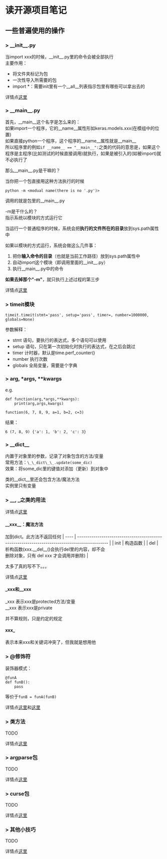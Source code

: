 
# 读开源项目笔记

## 一些普遍使用的操作

### > \_\_init\_\_.py

当import xxx的时候，\_\_init\_\_.py里的命令会被全部执行  
主要作用：

- 将文件夹标记为包
- 一次性导入所需要的包
- import *：需要init里有一个\_\_all\_\_列表指示包里有哪些可以拿出去的

详情点[这里](https://www.cnblogs.com/tp1226/p/8453854.html)

### > \_\_main\_\_.py

首先，\_\_main\_\_这个名字是怎么来的：  
如果import一个程序，它的\_\_name\_\_属性形如keras.models.xxx(在模组中的位置)  
如果直接python一个程序，这个程序的\_\_name\_\_属性就是\_\_main\_\_  
所以程序里的例如```if __name__ == "__main__":```之类的代码的意思是，如果这个程序是主程序(比如测试的时候直接调用)就执行，如果是被引入的(如被import)就不必执行了  

那么\_\_main\_\_.py是干嘛的？  

当你把一个包直接用这种方法执行的时候

    python -m <modual name(there is no '.py')>

调用的就是包里的\_\_main\_\_.py  

-m是干什么的？  
指示系统以模块的方式运行它  

当运行一个普通程序的时候，系统会把**执行的文件所在的目录**放到sys.path属性中  

如果以模块的方式运行，系统会做这么几件事：  

1. 把你**输入命令的目录**（也就是当前工作路径）放到sys.path属性中
2. 自动import这个模块（即调用里面的\_\_init\_\_.py）
3. 执行\_\_main\_\_.py中的命令

**如果去掉那个"-m"**，就只执行上述过程的第三步

详情点[这里](http://blog.konghy.cn/2017/04/24/python-entry-program/)

### > timeit模块

    timeit.timeit(stmt='pass', setup='pass', timer=, number=1000000, globals=None)

参数解释：

- stmt 语句，要执行的表达式，多个语句可以使用
- setup 语句，只在第一次初始化时执行的表达式，在之后会跳过
- timer 计时器，默认是time.perf_counter()
- number 执行次数
- globals 全局变量，需要是个字典

### > arg, \*args, \*\*kwargs

e.g.

    def function(arg,*args,**kwargs):
        print(arg,args,kwargs)

    function(6, 7, 8, 9, a=1, b=2, c=3)

结果：

    6 (7, 8, 9) {'a': 1, 'b': 2, 'c': 3}

### > \_\_dict\_\_

内置于对象里的参数，记录了对象包含的方法/变量  
常用方法：```\_\_dict\_\_.update(some_dic)```  
效果：将some_dic里的键值对添加（更新）到对象中  

类的\_\_dict\_\_里还会包含方法/魔法方法  
实例里只有变量  

### > \_\_, \_之类的用法

详情点[这里](https://zhuanlan.zhihu.com/p/105783765)

#### \_\_xxx\_\_：魔法方法
加到dict。此方法不返回任何
| ---- | --------------------------------------------------------------------------------------------- |
| init | 构造函数                                                                                      |
| del  | 析构函数(xxx.\_\_del\_\_()会执行del里的内容，却不会<br>删除对象，只有 del xxx 才会调用并删除) |

太多了真的写不下。。。

详情点[这里](https://www.cnblogs.com/zhouyixian/p/11129347.html)

#### \_xxx和\_\_xxx

\_xxx 表示xxx是protected方法/变量  
\_\_xxx 表示xxx是private  

并不算规则，只是约定的规定  

#### xxx\_

表示本来xxx和关键词冲突了，但我就是想用他

### > @修饰符

装饰器模式：

    @funA
    def funB():
        pass

等价于```funB = funA(funB)```  

详情点[这里](https://blog.csdn.net/class_brick/article/details/81170697)和[这里](http://c.biancheng.net/view/2270.html)

### > 类方法

TODO

详情点[这里](https://www.cnblogs.com/ForT/articles/10658593.html)

### > argparse包

TODO

详情点[这里](https://www.jianshu.com/p/fef2d215b91d)

### > curse包

TODO

详情点[这里](https://www.jianshu.com/p/e1bd64c2df4e)

### > 其他小技巧

TODO

详情点[这里](https://mp.weixin.qq.com/s?__biz=MzU2ODYzNTkwMg==&mid=2247486466&idx=1&sn=cbe66ae9e143f4567593627a55084553&chksm=fc8bb493cbfc3d8586c9dff4817ef6db351915cd4b2b7218dbca1dec658a8d34f851fbed1c5e&scene=21#wechat_redirect)
